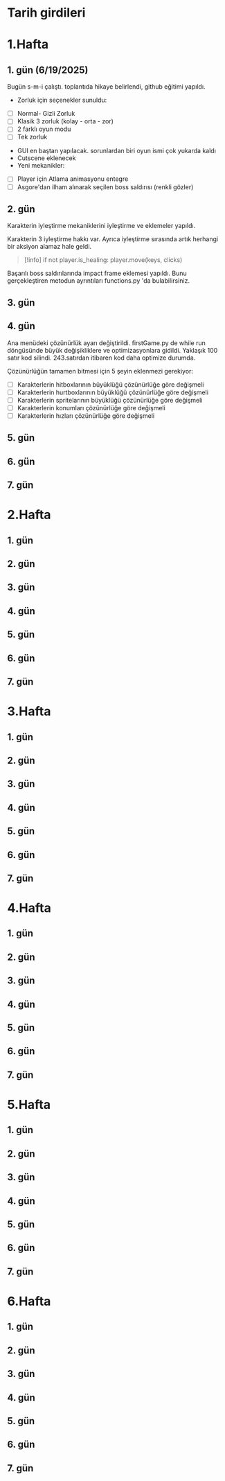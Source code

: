 # Tarih girdileri

# 1.Hafta

## 1. gün (6/19/2025)
Bugün s-m-i çalıştı. toplantıda hikaye belirlendi, github eğitimi yapıldı. 
- Zorluk için seçenekler sunuldu:
- [ ] Normal- Gizli Zorluk
- [ ] Klasik 3 zorluk (kolay - orta - zor)
- [ ] 2 farklı oyun modu
- [ ] Tek zorluk

- GUI en baştan yapılacak. sorunlardan biri oyun ismi çok yukarda kaldı
- Cutscene eklenecek
- Yeni mekanikler:
- [ ] Player için Atlama animasyonu entegre
- [ ] Asgore'dan ilham alınarak seçilen boss saldırısı (renkli gözler)

## 2. gün
Karakterin iyleştirme mekaniklerini iyleştirme ve eklemeler yapıldı.

Karakterin 3 iyleştirme hakkı var. Ayrıca iyleştirme sırasında artık herhangi bir aksiyon alamaz hale geldi.

>[!info]  if not player.is_healing: player.move(keys, clicks)

Başarılı boss saldırılarında impact frame eklemesi yapıldı. Bunu gerçekleştiren metodun ayrıntıları functions.py 'da bulabilirsiniz.

## 3. gün
## 4. gün
Ana menüdeki çözünürlük ayarı değiştirildi. firstGame.py de while run döngüsünde büyük değişikliklere ve optimizasyonlara gidildi. Yaklaşık 100 satır kod silindi. 243.satırdan itibaren kod daha optimize durumda.

Çözünürlüğün tamamen bitmesi için 5 şeyin eklenmezi gerekiyor:

- [ ] Karakterlerin hitboxlarının büyüklüğü çözünürlüğe göre değişmeli
- [ ] Karakterlerin hurtboxlarının büyüklüğü çözünürlüğe göre değişmeli
- [ ] Karakterlerin spritelarının büyüklüğü çözünürlüğe göre değişmeli
- [ ] Karakterlerin konumları çözünürlüğe göre değişmeli
- [ ] Karakterlerin hızları çözünürlüğe göre değişmeli
## 5. gün

## 6. gün
## 7. gün
# 2.Hafta

## 1. gün

## 2. gün
## 3. gün
## 4. gün
## 5. gün

## 6. gün
## 7. gün

# 3.Hafta

## 1. gün

## 2. gün
## 3. gün
## 4. gün
## 5. gün

## 6. gün
## 7. gün

# 4.Hafta

## 1. gün

## 2. gün
## 3. gün
## 4. gün
## 5. gün

## 6. gün
## 7. gün

# 5.Hafta

## 1. gün

## 2. gün
## 3. gün
## 4. gün
## 5. gün

## 6. gün
## 7. gün

# 6.Hafta

## 1. gün

## 2. gün
## 3. gün
## 4. gün
## 5. gün

## 6. gün
## 7. gün